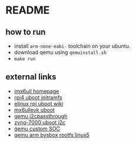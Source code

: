 # README

## how to run

- install `arm-none-eabi-` toolchain on your ubuntu.
- download qemu using `qemuinstall.sh`
- `make run`

## external links

- [imx6ull homepage](https://www.nxp.com/products/processors-and-microcontrollers/arm-processors/i-mx-applications-processors/i-mx-6-processors/i-mx-6ull-single-core-processor-with-arm-cortex-a7-core:i.MX6ULL)
- [rpi4 uboot initramfs](https://hechao.li/2021/12/20/Boot-Raspberry-Pi-4-Using-uboot-and-Initramfs/)
- [elinux rpi uboot wiki](https://elinux.org/RPi_U-Boot)
- [mx6ullevk uboot](https://u-boot.readthedocs.io/en/latest/board/nxp/mx6ullevk.html)
- [qemu i2cpassthrough](https://wiki.qemu.org/Internships/ProjectIdeas/I2CPassthrough)
- [zynq-7000 uboot i2c](https://xilinx-wiki.atlassian.net/wiki/spaces/A/pages/18842029/U-Boot+I2C+Driver)
- [qemu custom SOC](http://t.csdnimg.cn/imboU)
- [qemu arm bysbox rootfs linux5](http://t.csdnimg.cn/W7ywM)
